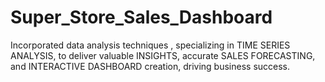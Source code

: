 # Super_Store_Sales_Dashboard
Incorporated data analysis techniques , specializing in TIME SERIES ANALYSIS, to deliver valuable INSIGHTS, accurate SALES FORECASTING, and INTERACTIVE DASHBOARD creation, driving business success.
